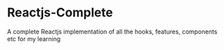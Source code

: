 # Reactjs-Complete
A complete Reactjs implementation of all the hooks, features, components etc for my learning
